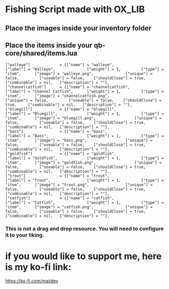 # Fishing Script made with OX_LIB 

## Place the images inside your inventory folder

## Place the items inside your qb-core/shared/items.lua

    ["walleye"] 			= {["name"] = "walleye",  	     		    ["label"] = "Walleye",	 		    ["weight"] = 1, 		["type"] = "item", 		["image"] = "walleye.png", 				["unique"] = false, 	    ["useable"] = false, 	["shouldClose"] = true,   	["combinable"] = nil,   ["description"] = ""},
    ["channelcatfish"] 		= {["name"] = "channelcatfish",  	        ["label"] = "Channel Catfish",	 	["weight"] = 1, 		["type"] = "item", 		["image"] = "channelcatfish.png", 				["unique"] = false, 	    ["useable"] = false, 	["shouldClose"] = true,   	["combinable"] = nil,   ["description"] = ""},
    ["bluegill"] 			= {["name"] = "bluegill",  	     		    ["label"] = "Bluegill",	 		    ["weight"] = 1, 		["type"] = "item", 		["image"] = "bluegill.png", 				["unique"] = false, 	    ["useable"] = false, 	["shouldClose"] = true,   	["combinable"] = nil,   ["description"] = ""},
    ["bass"] 				= {["name"] = "bass",  	     		        ["label"] = "Bass",	 		        ["weight"] = 1, 		["type"] = "item", 		["image"] = "bass.png", 				["unique"] = false, 	    ["useable"] = false, 	["shouldClose"] = true,   	["combinable"] = nil,   ["description"] = ""},
    ["goldfish"] 			= {["name"] = "goldfish",  	     		    ["label"] = "Goldfish",	 		    ["weight"] = 1, 		["type"] = "item", 		["image"] = "goldfish.png", 				["unique"] = false, 	    ["useable"] = false, 	["shouldClose"] = true,   	["combinable"] = nil,   ["description"] = ""},
    ["trout"] 				= {["name"] = "trout",  	     		    ["label"] = "Trout",	 		    ["weight"] = 1, 		["type"] = "item", 		["image"] = "trout.png", 				["unique"] = false, 	    ["useable"] = false, 	["shouldClose"] = true,   	["combinable"] = nil,   ["description"] = ""},
    ["catfish"] 			= {["name"] = "catfish",  	     		    ["label"] = "Catfish",	 		    ["weight"] = 1, 		["type"] = "item", 		["image"] = "catfish.png", 				["unique"] = false, 	    ["useable"] = false, 	["shouldClose"] = true,   	["combinable"] = nil,   ["description"] = ""},

### This is not a drag and drop resource. You will need to configure it to your liking. 

# if you would like to support me, here is my ko-fi link:

https://ko-fi.com/majidev